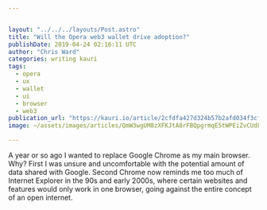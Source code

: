 ```yaml
---


layout: "../../../layouts/Post.astro"
title: "Will the Opera web3 wallet drive adoption?"
publishDate: 2019-04-24 02:16:11 UTC
author: "Chris Ward"
categories: writing kauri
tags:
  - opera
  - ux
  - wallet
  - ui
  - browser
  - web3
publication_url: "https://kauri.io/article/2cfdfa427d324b57b2afd034f3cfb145"
image: ~/assets/images/articles/QmW3wgUM8zXFKJtA8rFBQpgrmqE5tWPEiZvCUdF6cKJhcf.png

---
```


A year or so ago I wanted to replace Google Chrome as my main browser. Why? First I was unsure and uncomfortable with the potential amount of data shared with Google. Second Chrome now reminds me too much of Internet Explorer in the 90s and early 2000s, where certain websites and features would only work in one browser, going against the entire concept of an open internet.
